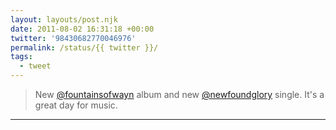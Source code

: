 ```yaml
---
layout: layouts/post.njk
date: 2011-08-02 16:31:18 +00:00
twitter: '98430682770046976'
permalink: /status/{{ twitter }}/
tags: 
  - tweet
---
```


> New [@fountainsofwayn](https://twitter.com/fountainsofwayn) album and new [@newfoundglory](https://twitter.com/newfoundglory) single. It's a great day for music.

---
